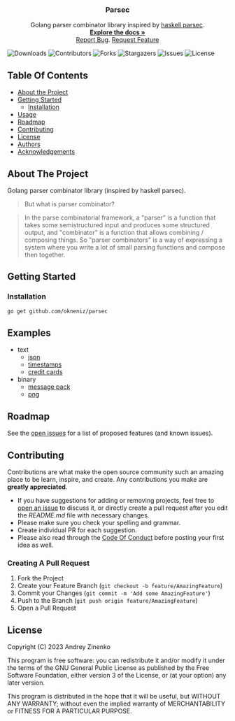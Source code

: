 <p align="center">
  <h3 align="center">Parsec</h3>

  <p align="center">
    Golang parser combinator library inspired by <a href="https://hackage.haskell.org/package/parsec">haskell parsec</a>.
    <br/>
    <a href="https://pkg.go.dev/github.com/okneniz/parsec"><strong>Explore the docs »</strong></a>
    <br/>
    <a href="https://github.com/okneniz/parsec/issues">Report Bug</a>.
    <a href="https://github.com/okneniz/parsec/issues">Request Feature</a>
  </p>
</p>

![Downloads](https://img.shields.io/github/downloads/okneniz/parsec/total) ![Contributors](https://img.shields.io/github/contributors/okneniz/parsec?color=dark-green) ![Forks](https://img.shields.io/github/forks/okneniz/parsec?style=social) ![Stargazers](https://img.shields.io/github/stars/okneniz/parsec?style=social) ![Issues](https://img.shields.io/github/issues/okneniz/parsec) ![License](https://img.shields.io/github/license/okneniz/parsec) 

## Table Of Contents

* [About the Project](#about-the-project)
* [Getting Started](#getting-started)
  * [Installation](#installation)
* [Usage](#usage)
* [Roadmap](#roadmap)
* [Contributing](#contributing)
* [License](#license)
* [Authors](#authors)
* [Acknowledgements](#acknowledgements)

## About The Project

Golang parser combinator library (inspired by haskell parsec).

> But what is parser combinator?

> In the parse combinatorial framework, a "parser" is a function that takes some semistructured input and produces some structured output, and "combinator" is a function that allows combining / composing things. So "parser combinators" is a way of expressing a system where you write a lot of small parsing functions and compose then together.


## Getting Started


### Installation

```bash
go get github.com/okneniz/parsec
```

## Examples


- text
  - [json](https://github.com/okneniz/parsec/tree/master/examples/strings/json)
  - [timestamps](https://github.com/okneniz/parsec/tree/master/examples/strings/timestamps)
  - [credit cards](https://github.com/okneniz/parsec/tree/master/examples/strings/cards)
- binary
  - [message pack](https://github.com/okneniz/parsec/tree/master/examples/bytes/message_pack)
  - [png](https://github.com/okneniz/parsec/tree/master/examples/bytes/png)

## Roadmap

See the [open issues](https://github.com/okneniz/parsec/issues) for a list of proposed features (and known issues).

## Contributing

Contributions are what make the open source community such an amazing place to be learn, inspire, and create. Any contributions you make are **greatly appreciated**.
* If you have suggestions for adding or removing projects, feel free to [open an issue](https://github.com/okneniz/parsec/issues/new) to discuss it, or directly create a pull request after you edit the *README.md* file with necessary changes.
* Please make sure you check your spelling and grammar.
* Create individual PR for each suggestion.
* Please also read through the [Code Of Conduct](https://github.com/okneniz/parsec/blob/main/CODE_OF_CONDUCT.md) before posting your first idea as well.

### Creating A Pull Request

1. Fork the Project
2. Create your Feature Branch (`git checkout -b feature/AmazingFeature`)
3. Commit your Changes (`git commit -m 'Add some AmazingFeature'`)
4. Push to the Branch (`git push origin feature/AmazingFeature`)
5. Open a Pull Request

## License

Copyright (C) 2023 Andrey Zinenko

This program is free software: you can redistribute it and/or modify
it under the terms of the GNU General Public License as published by
the Free Software Foundation, either version 3 of the License, or
(at your option) any later version.

This program is distributed in the hope that it will be useful,
but WITHOUT ANY WARRANTY; without even the implied warranty of
MERCHANTABILITY or FITNESS FOR A PARTICULAR PURPOSE.
